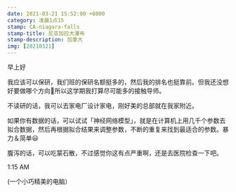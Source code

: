 ```yaml
---
date: 2021-03-21 15:52:00 +0800
category: 凌晨1点15
stamp: CA-niagara-falls
stamp-title: 尼亚加拉大瀑布
stamp-description: 加拿大
img: [20210321]
---
```


早上好

我应该可以保研，我们班的保研名额挺多的，然后我的排名也挺靠前。但我还没想好要做哪个方向🤔所以这学期我打算尽可能多的接触导师。

不读研的话，我可以去家电厂设计家电，刚好美的总部就在我家附近。

如果你有数据的话，可以试试「神经网络模型」，就是在计算机上用几千个参数去拟合数据，然后再根据拟合结果来调整参数，不断的重复来找到最适合的参数。暴力＆简单😃

腹泻的话，可以吃蒙石散，不过感觉你这有点严重啊，还是去医院检查一下吧。


1:15 AM

(一个小巧精美的电脑）